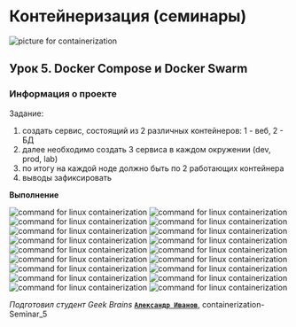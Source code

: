 ﻿# Контейнеризация (семинары)


![picture for containerization](https://github.com/Terekhov-A-S/Containerization-Seminar_5/blob/main/containerization.jpg)

## Урок 5. Docker Compose и Docker Swarm


### **Информация о проекте**

Задание:
1) создать сервис, состоящий из 2 различных контейнеров: 1 - веб, 2 - БД
2) далее необходимо создать 3 сервиса в каждом окружении (dev, prod, lab)
3) по итогу на каждой ноде должно быть по 2 работающих контейнера
4) выводы зафиксировать




**Выполнение**



![command for linux containerization](https://raw.githubusercontent.com/Terekhov-A-S/Containerization-Seminar_5/main/source/Screenshot_1.png)
![command for linux containerization](https://raw.githubusercontent.com/Terekhov-A-S/Containerization-Seminar_5/main/source/Screenshot_2.png)
![command for linux containerization](https://raw.githubusercontent.com/Terekhov-A-S/Containerization-Seminar_5/main/source/Screenshot_3.png)
![command for linux containerization](https://raw.githubusercontent.com/Terekhov-A-S/Containerization-Seminar_5/main/source/Screenshot_4.png)
![command for linux containerization](https://raw.githubusercontent.com/Terekhov-A-S/Containerization-Seminar_5/main/source/Screenshot_5.png)
![command for linux containerization](https://raw.githubusercontent.com/Terekhov-A-S/Containerization-Seminar_5/main/source/Screenshot_6.png)
![command for linux containerization](https://raw.githubusercontent.com/Terekhov-A-S/Containerization-Seminar_5/main/source/Screenshot_7.png)
![command for linux containerization](https://raw.githubusercontent.com/Terekhov-A-S/Containerization-Seminar_5/main/source/Screenshot_8.png)
![command for linux containerization](https://raw.githubusercontent.com/Terekhov-A-S/Containerization-Seminar_5/main/source/Screenshot_9.png)
![command for linux containerization](https://raw.githubusercontent.com/Terekhov-A-S/Containerization-Seminar_5/main/source/Screenshot_10.png)
![command for linux containerization](https://raw.githubusercontent.com/Terekhov-A-S/Containerization-Seminar_5/main/source/Screenshot_11.png)
![command for linux containerization](https://raw.githubusercontent.com/Terekhov-A-S/Containerization-Seminar_5/main/source/Screenshot_12.png)
![command for linux containerization](https://raw.githubusercontent.com/Terekhov-A-S/Containerization-Seminar_5/main/source/Screenshot_13.png)
![command for linux containerization](https://raw.githubusercontent.com/Terekhov-A-S/Containerization-Seminar_5/main/source/Screenshot_14.png)
![command for linux containerization](https://raw.githubusercontent.com/Terekhov-A-S/Containerization-Seminar_5/main/source/Screenshot_15.png)
![command for linux containerization](https://raw.githubusercontent.com/Terekhov-A-S/Containerization-Seminar_5/main/source/Screenshot_16.png)
![command for linux containerization](https://raw.githubusercontent.com/Terekhov-A-S/Containerization-Seminar_5/main/source/Screenshot_17.png)
![command for linux containerization](https://raw.githubusercontent.com/Terekhov-A-S/Containerization-Seminar_5/main/source/Screenshot_18.png)





*Подготовил студент Geek Brains* [**`Александр Иванов`**](https://gb.ru/users/f3df60dc-6cae-46cc-876b-977fac3e3a61), containerization-Seminar_5
